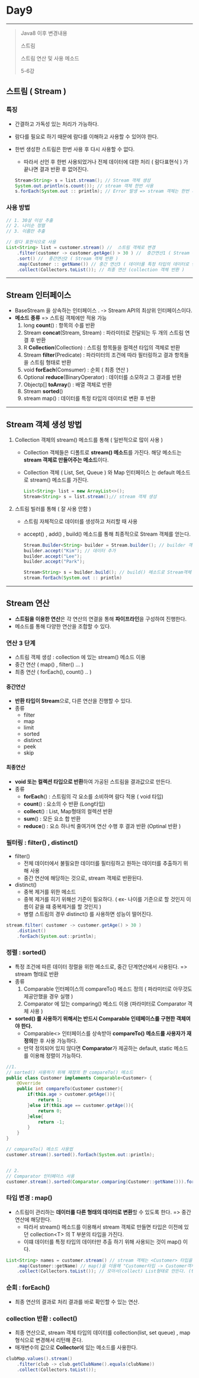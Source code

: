 # Day9

---

> Java8 이후 변경내용 
>
> 스트림 
>
> 스트림 연산 및 사용 메소드 
>
> 5-6강 

## 스트림 ( Stream )

### 특징

- 간결하고 가독성 있는 처리가 가능하다. 

- 람다를 필요로 하기 때문에 람다를 이해하고 사용할 수 있어야 한다. 

- 한번 생성한 스트림은 한번 사용 후 다시 사용할 수 없다.

  -  따라서 선언 후 한번 사용되었거나 전체 데이터에 대한 처리 ( 람다표현식 ) 가 끝나면 결과 반환 후 없어진다. 

    ```java
    Stream<String> s = list.stream(); // Stream 객체 생성 
    System.out.println(s.count()); // stream 객체 한번 사용 
    s.forEach(System.out :: println); // Error 발생 => stream 객체는 한번 사용하면 다시 사용하지 못한다. 
    ```

### 사용 방법

```java
// 1. 30살 이상 추출
// 2. 나이순 정렬
// 3. 이름만 추출 

// 람다 표현식으로 사용 
List<String> list = customer.stream() //  스트림 객체로 변경 
    .filter(customer -> customer.getAge() > 30 ) //  중간연산1 ( Stream 객체 반환 )
    .sort() //  중간연산2 ( Stream 객체 반환 )
    .map(Customer :: getName()) // 중간 연산3 ( 데이터를 특정 타입의 데이터로 변환 후 Stream 객체 반환 ) => string 형의 stream으로 반환 
    .collect(Collectors.toList()); // 최종 연산 (collection 객체 반환 )
```

---

## Stream 인터페이스 

- BaseStream 을 상속하는 인터페이스 . -> Stream API의 최상위 인터페이스이다. 
- **메소드 종류** => 스트림 객체에만 적용 가능 
  1. long **count**() : 항목의 수를 반환 
  2. Stream **concat**(Stream, Stream) : 파라미터로 전달되는 두 개의 스트림 연결 후 반환 
  3. R **Collection**(Collection) : 스트림 항목들을 컬렉션 타입의 객체로 반환
  4. Stream **filter**(Predicate) :  파라미터의 조건에 따라 필터링하고 결과 항목들을 스트림 형태로 반환 
  5. void **forEach**(Comsumer) : 순회 ( 최종 연산 )
  6. Optional **reduce**(BinaryOperator) : 데이터를 소모하고 그 결과를 반환 
  7. Objectp[] **toArray**() : 배열 객체로 반환 
  8. Stream **sorted**()
  9. stream map() : 데이터를 특정 타입의 데이터로 변환 후 반환 

---

## Stream 객체 생성 방법 

1. Collection 객체의 stream() 메소드를 통해 ( 일반적으로 많이 사용 )

   - Collection 객체들은 디폴트로 **stream() 메소드**를 가진다.  해당 메소드는 **stream 객체로 만들어주는 메소드**이다. 

   - Collection 객체 ( List, Set, Queue ) 와 Map 인터페이스 는 default 메소드로 stream() 메소드를 가진다. 

     ```java
     List<String> list = new ArrayList<>();
     Stream<String> s = list.stream();// stream 객체 생성 

2. 스트림 빌러를 통해 ( 잘 사용 안함 )

   - 스트림 자체적으로 데이터를 생성하고 처리할 때 사용 

   - accept() , add() , build() 메소드를 통해 최종적으로 Stream 객체를 얻는다. 

     ```java
     Stream.Builder<String> builder = Stream.builder(); // builder 객체 생성 
     builder.accept("Kim"); // 데이터 추가 
     builder.accept("Lee");
     builder.accept("Park");
     
     Stream<String> s = builder.build(); // build() 메소드로 Stream객체 생성 
     stream.forEach(System.out :: println)
     ```

---

## Stream 연산 

- **스트림을 이용한 연산**은 각 연산의 연결을 통해 **파이프라인**을 구성하여 진행한다. 
- 메소드를 통해 다양한 연산을 조합할 수 있다. 

###  연산 3 단계

- 스트림 객체 생성 : collection 에 있는 stream() 메소드 이용
- 중간 연산 ( map() , filter() ... )
- 최종 연산 ( forEach(), count() .. ) 

#### 중간연산

- **반환 타입이 Stream**으로, 다른 연산을 진행할 수 있다. 
- 종류
  - filter
  - map
  - limit
  - sorted
  - distinct
  - peek
  - skip

#### 최종연산

- **void 또는 컬렉션 타입으로 반환**하여 가공된 스트림을 결과값으로 만든다. 
- 종류
  - **forEach**() : 스트림의 각 요소를 소비하며 람다 적용 ( void 타입)
  - **count**() : 요소의 수 반환 (Long타입)
  - **collect**() : List, Map형태의 컬렉션 반환 
  - **sum**() : 모든 요소 합 반환 
  - **reduce**() : 요소 하나씩 줄여가며 연산 수행 후 결과 반환 (Optinal 반환 )

### 필터링 :  filter() , distinct()  

- filter() 
  - 전체 데이터에서 불필요한 데이터를 필터링하고 원하는 데이터를 추출하기 위해 사용 
  - 중간 연산에 해당하는 것으로, stream 객체로 반환된다. 
- distinct() 
  - 중복 제거를 위한 메소드 
  - 중복 제거를 히기 위해선 기준이 필요하다. ( ex- 나이를 기준으로 할 것인지 이름이 같을 떄 중복제거를 할 것인지 )
  - 병렬 스트림의 경우 distinct() 를 사용하면 성능이 떨어진다. 

```java
stream.filter( customer -> customer.getAge() > 30 )
    .distinct()
    .forEach(System.out::println);
```

### 정렬 : sorted()

- 특정 조건에 따른 데이터 정렬을 위한 메소드로, 중간 단계연산에서 사용된다. => stream 형태로 반환 
- 종류
  1. Comparable 인터페이스의 compareTo() 메소드 정의 ( 파라미터로 아무것도 제공안했을 경우 실행 )
  2. Comparator 에 있는 comparing() 메소드 이용 (파라미터로 Comparator 객체 사용 )
- **sorted() 를 사용하기 위해서는 반드시 Comparable 인테페이스를 구현한 객체여야 한다.** 
  - Comparable<> 인터페이스를 상속받아 **compareTo() 메소드를 사용자가 재정의**한 후 사용 가능하다. 
  - 만약 정의되어 있지 않다면 **Comparator**가 제공하는 default, static 메소드를 이용해 정렬이 가능하다. 

```java
//1.
// sorted() 사용하기 위해 재정의 한 compareTo() 메소드 
public class Customer implements Comparable<Customer> {
    @Override
    public int compareTo(Customer customer){
        if(this.age > customer.getAge()){
            return 1;
        }else if(this.age == customer.getAge()){
            return 0;
        }else{
            return -1;
        }
    }
}

// compareTo() 메소드 사용법
customer.stream().sorted().forEach(System.out::println);


// 2.
// Comparator 인터페이스 사용 
customer.stream().sorted(Comparator.comparing(Customer::getName())).forEach(System.out::println);

```

### 타입 변경 : map()

- 스트림이 관리하는 **데이터를 다른 형태의 데이터로 변환**할 수 있도록 한다. => 중간연산에 해당한다. 
  - 따라서 stream() 메소드를 이용해서 stream 객체로 만들면 타입은 이전에 있던 collection\<T> 의 T 부분의 타입을 가진다. 
  - 이떄 데이터를 특정 타입의 데이터만 추출 하기 위해 사용되는 것이 map()  이다. 

```java
List<String> names = customer.stream() // stream 객체는 <Customer> 타입을 가진다. 
    .map(Customer::getName) // map()을 이용해 "Customer타입 -> Customer객체의 getName()타입" 으로 변경한다. 
    .collect(Collectors.toList()); // 모아서(collect) List형태로 만든다. (toList)
```

### 순회 : forEach()

- 최종 연산의 결과로 처리 결과를 바로 확인할 수 있는 연산. 

### collection 반환 : collect()

- 최종 연산으로, stream 객체 타입의 데이터를 collection(list, set queue) , map 형식으로 변경해서 리턴해 준다. 
- 매개변수의 값으로 **Collector**에 있는 메소드를 사용한다. 

```java
clubMap.values().stream()
    .filter(club -> club.getClubName().equals(clubName))
    .collect(Collectors.toList());
```



